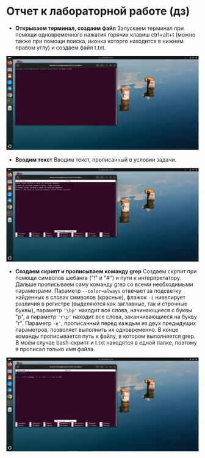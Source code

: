 # Отчет к лабораторной работе (дз)
* **Открываем терминал, создаем файл**
Запускаем терминал при помощи одновременного нажатия горячих клавиш ctrl+alt+t (можно также при помощи поиска, иконка которго находится в нижнем правом углу) и создаем файл t.txt.

![alt text](https://github.com/Alexander-dev-ai/Homework.-Informatics/blob/main/Fotos/%D0%A1%D0%BE%D0%B7%D0%B4%D0%B0%D0%B5%D0%BC%20%D1%84%D0%B0%D0%B9%D0%BB.png)

* **Вводим текст**
Вводим текст, прописанный в условии задачи.

![alt text](https://github.com/Alexander-dev-ai/Homework.-Informatics/blob/main/Fotos/%D0%92%D0%B2%D0%BE%D0%B4%D0%B8%D0%BC%20%D1%82%D0%B5%D0%BA%D1%81%D1%82%2C%20%D1%81%D0%BE%D1%85%D1%80%D0%B0%D0%BD%D1%8F%D0%B5%D0%BC.png)

* **Создаем скрипт и прописываем команду grep**
Создаем скрпит при помощи символов шебанга ("!" и "#") и пути к интерпретатору. Дальше прописываем саму команду grep со всеми необходимыми параметрами. Параметр `--color=always` отвечает за подсветку найденных в словах символов (красные), флажок `-i` нивелирует различия в регистре (выделяются как заглавные, так и строчные буквы), параметр `'\bp'` находит все слова, начинающиеся с буквы "p", а параметр `'r\p'` находит все слова, заканчивающиеся на букву "r". Параметр `-e'`, прописанный перед каждым из двух предыдущих параметров, позволяет выполнить их одновременно. В конце команды прописывается путь к файлу, в котором выполняется grep. В моём случае bash-скрипт и t.txt находятся в одной папке, поэтому я прописал только имя файла.

![alt text](https://github.com/Alexander-dev-ai/Homework.-Informatics/blob/main/Fotos/%D0%A1%D0%BE%D0%B7%D0%B4%D0%B0%D0%B5%D0%BC%20%D1%81%D0%BA%D1%80%D0%B8%D0%BF%D1%82%2C%20%D0%BF%D1%80%D0%BE%D0%BF%D0%B8%D1%81%D1%8B%D0%B2%D0%B0%D0%B5%D0%BC%20%D0%BA%D0%BE%D0%BC%D0%B0%D0%BD%D0%B4%D1%83.png)